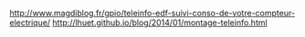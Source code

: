 http://www.magdiblog.fr/gpio/teleinfo-edf-suivi-conso-de-votre-compteur-electrique/
http://lhuet.github.io/blog/2014/01/montage-teleinfo.html
